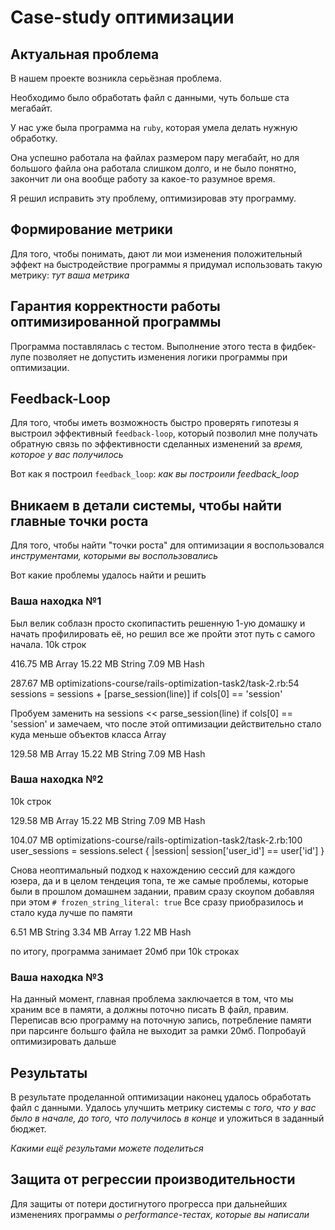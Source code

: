 # Case-study оптимизации

## Актуальная проблема
В нашем проекте возникла серьёзная проблема.

Необходимо было обработать файл с данными, чуть больше ста мегабайт.

У нас уже была программа на `ruby`, которая умела делать нужную обработку.

Она успешно работала на файлах размером пару мегабайт, но для большого файла она работала слишком долго, и не было понятно, закончит ли она вообще работу за какое-то разумное время.

Я решил исправить эту проблему, оптимизировав эту программу.

## Формирование метрики
Для того, чтобы понимать, дают ли мои изменения положительный эффект на быстродействие программы я придумал использовать такую метрику: *тут ваша метрика*

## Гарантия корректности работы оптимизированной программы
Программа поставлялась с тестом. Выполнение этого теста в фидбек-лупе позволяет не допустить изменения логики программы при оптимизации.

## Feedback-Loop
Для того, чтобы иметь возможность быстро проверять гипотезы я выстроил эффективный `feedback-loop`, который позволил мне получать обратную связь по эффективности сделанных изменений за *время, которое у вас получилось*

Вот как я построил `feedback_loop`: *как вы построили feedback_loop*

## Вникаем в детали системы, чтобы найти главные точки роста
Для того, чтобы найти "точки роста" для оптимизации я воспользовался *инструментами, которыми вы воспользовались*

Вот какие проблемы удалось найти и решить

### Ваша находка №1
Был велик соблазн просто скопипастить решенную 1-ую домашку и начать профилировать её, но решил все же пройти этот путь с самого начала.
10k строк

416.75 MB  Array
15.22 MB   String
7.09 MB    Hash

287.67 MB  optimizations-course/rails-optimization-task2/task-2.rb:54
sessions = sessions + [parse_session(line)] if cols[0] == 'session'

Пробуем заменить на sessions << parse_session(line) if cols[0] == 'session' и замечаем, что после этой оптимизации действительно стало куда меньше объектов класса Array

129.58 MB  Array
15.22 MB   String
7.09 MB    Hash

### Ваша находка №2
10k строк

129.58 MB  Array
15.22 MB   String
7.09 MB    Hash

104.07 MB  optimizations-course/rails-optimization-task2/task-2.rb:100
user_sessions = sessions.select { |session| session['user_id'] == user['id'] }

Снова неоптимальный подход к нахождению сессий для каждого юзера, да и в целом тендеция топа, те же самые проблемы, которые были в прошлом домашнем задании, правим сразу скоупом добавляя при этом ```# frozen_string_literal: true```
Все сразу приобразилось и стало куда лучше по памяти

6.51 MB  String
3.34 MB  Array
1.22 MB  Hash

по итогу, программа занимает 20мб при 10k строках

### Ваша находка №3
На данный момент, главная проблема заключается в том, что мы храним все в памяти, а должны поточно писать В файл, правим.
Переписав всю программу на поточную запись, потребление памяти при парсинге большго файла не выходит за рамки 20мб. Попробауй оптимизировать дальше

## Результаты
В результате проделанной оптимизации наконец удалось обработать файл с данными.
Удалось улучшить метрику системы с *того, что у вас было в начале, до того, что получилось в конце* и уложиться в заданный бюджет.

*Какими ещё результами можете поделиться*

## Защита от регрессии производительности
Для защиты от потери достигнутого прогресса при дальнейших изменениях программы *о performance-тестах, которые вы написали*
